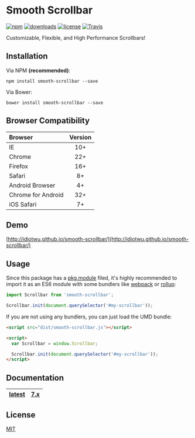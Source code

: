 # Smooth Scrollbar

[![npm](https://img.shields.io/npm/v/smooth-scrollbar.svg?style=flat-square)](https://www.npmjs.com/package/smooth-scrollbar)
[![downloads](https://img.shields.io/npm/dt/smooth-scrollbar.svg?style=flat-square)](https://www.npmjs.com/package/smooth-scrollbar)
[![license](https://img.shields.io/npm/l/smooth-scrollbar.svg?style=flat-square)](LICENSE)
[![Travis](https://img.shields.io/travis/idiotWu/smooth-scrollbar.svg)](https://travis-ci.org/idiotWu/smooth-scrollbar)

Customizable, Flexible, and High Performance Scrollbars!

## Installation

Via NPM **(recommended)**:

```
npm install smooth-scrollbar --save
```

Via Bower:

```
bower install smooth-scrollbar --save
```

## Browser Compatibility

| Browser | Version |
| :------ | :-----: |
| IE      | 10+     |
| Chrome  | 22+     |
| Firefox | 16+     |
| Safari  | 8+      |
| Android Browser | 4+ |
| Chrome for Android | 32+ |
| iOS Safari | 7+ |

## Demo

[http://idiotwu.github.io/smooth-scrollbar/](http://idiotwu.github.io/smooth-scrollbar/)

## Usage

Since this package has a [pkg.module](https://github.com/rollup/rollup/wiki/pkg.module) filed, it's highly recommended to import it as an ES6 module with some bundlers like [webpack](https://webpack.js.org/) or [rollup](https://rollupjs.org/):

```js
import Scrollbar from 'smooth-scrollbar';

Scrollbar.init(document.querySelector('#my-scrollbar'));
```

If you are not using any bundlers, you can just load the UMD bundle:

```html
<script src="dist/smooth-scrollbar.js"></script>

<script>
  var Scrollbar = window.Scrollbar;

  Scrollbar.init(document.querySelector('#my-scrollbar'));
</script>
```

## Documentation

| [latest](docs) | [7.x](https://github.com/idiotWu/smooth-scrollbar/tree/7.x) |
|----|----|

## License

[MIT](LICENSE)
